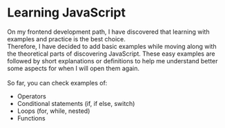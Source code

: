 # Learning JavaScript

On my frontend development path, I have discovered that learning with examples and practice is the best choice. <br>
Therefore, I have decided to add basic examples while moving along with the theoretical parts of discovering JavaScript. These easy examples are followed by short explanations or definitions to help me understand better some aspects for when I will open them again. <br><br>
So far, you can check examples of:
<ul>
  <li>Operators</li>
  <li>Conditional statements (if, if else, switch)</li>
  <li>Loops (for, while, nested)</li>
  <li>Functions</li>
  
